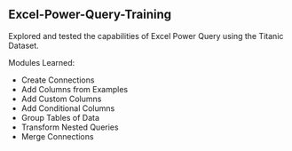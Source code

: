 ## Excel-Power-Query-Training

Explored and tested the capabilities of Excel Power Query using the Titanic Dataset.

Modules Learned:

- Create Connections
- Add Columns from Examples
- Add Custom Columns
- Add Conditional Columns
- Group Tables of Data
- Transform Nested Queries
- Merge Connections
